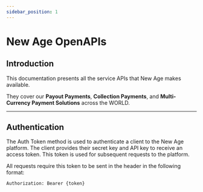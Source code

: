 ```yaml
---
sidebar_position: 1
---
```


# New Age OpenAPIs

## Introduction

This documentation presents all the service APIs that New Age makes available.

They cover our **Payout Payments**, **Collection Payments**, and **Multi-Currency Payment Solutions** across the WORLD.

---

## Authentication

The Auth Token method is used to authenticate a client to the New Age platform. The client provides their secret key and API key to receive an access token. This token is used for subsequent requests to the platform.

All requests require this token to be sent in the header in the following format:

```http
Authorization: Bearer {token}
```